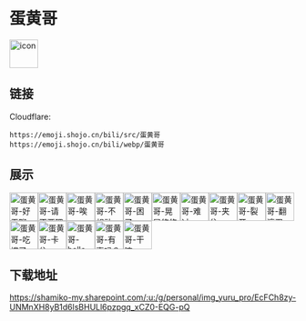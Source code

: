 # 蛋黄哥
<img src="https://emoji.shojo.cn/bili/src/蛋黄哥/icon.png" width="50" height="50" alt="icon">

## 链接
Cloudflare:
```
https://emoji.shojo.cn/bili/src/蛋黄哥
https://emoji.shojo.cn/bili/webp/蛋黄哥
```
## 展示
<img src="https://emoji.shojo.cn/bili/src/蛋黄哥/蛋黄哥-好无聊.png" width="50" height="50" alt="蛋黄哥-好无聊"><img src="https://emoji.shojo.cn/bili/src/蛋黄哥/蛋黄哥-请不要理我.png" width="50" height="50" alt="蛋黄哥-请不要理我"><img src="https://emoji.shojo.cn/bili/src/蛋黄哥/蛋黄哥-唉.png" width="50" height="50" alt="蛋黄哥-唉"><img src="https://emoji.shojo.cn/bili/src/蛋黄哥/蛋黄哥-不想动.png" width="50" height="50" alt="蛋黄哥-不想动"><img src="https://emoji.shojo.cn/bili/src/蛋黄哥/蛋黄哥-困了.png" width="50" height="50" alt="蛋黄哥-困了"><img src="https://emoji.shojo.cn/bili/src/蛋黄哥/蛋黄哥-晃晃悠悠.png" width="50" height="50" alt="蛋黄哥-晃晃悠悠"><img src="https://emoji.shojo.cn/bili/src/蛋黄哥/蛋黄哥-难过.png" width="50" height="50" alt="蛋黄哥-难过"><img src="https://emoji.shojo.cn/bili/src/蛋黄哥/蛋黄哥-夹住.png" width="50" height="50" alt="蛋黄哥-夹住"><img src="https://emoji.shojo.cn/bili/src/蛋黄哥/蛋黄哥-裂开.png" width="50" height="50" alt="蛋黄哥-裂开"><img src="https://emoji.shojo.cn/bili/src/蛋黄哥/蛋黄哥-翻滚蛋.png" width="50" height="50" alt="蛋黄哥-翻滚蛋"><img src="https://emoji.shojo.cn/bili/src/蛋黄哥/蛋黄哥-吃撑了.png" width="50" height="50" alt="蛋黄哥-吃撑了"><img src="https://emoji.shojo.cn/bili/src/蛋黄哥/蛋黄哥-卡住.png" width="50" height="50" alt="蛋黄哥-卡住"><img src="https://emoji.shojo.cn/bili/src/蛋黄哥/蛋黄哥-hello.png" width="50" height="50" alt="蛋黄哥-hello"><img src="https://emoji.shojo.cn/bili/src/蛋黄哥/蛋黄哥-有事吗？.png" width="50" height="50" alt="蛋黄哥-有事吗？"><img src="https://emoji.shojo.cn/bili/src/蛋黄哥/蛋黄哥-干嘛.png" width="50" height="50" alt="蛋黄哥-干嘛">

## 下载地址

https://shamiko-my.sharepoint.com/:u:/g/personal/img_yuru_pro/EcFCh8zy-UNMnXH8yB1d6lsBHULl6pzpgq_xCZ0-EQG-pQ